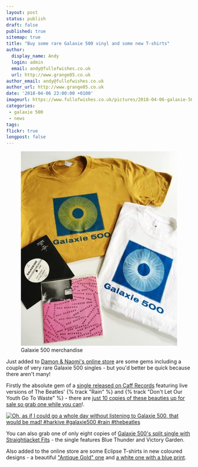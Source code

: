```yaml
---
layout: post
status: publish
draft: false
published: true
sitemap: true
title: "Buy some rare Galaxie 500 vinyl and some new T-shirts"
author:
  display_name: Andy
  login: admin
  email: andy@fullofwishes.co.uk
  url: http://www.grange85.co.uk
author_email: andy@fullofwishes.co.uk
author_url: http://www.grange85.co.uk
date: '2018-04-06 23:00:00 +0100'
imageurl: https://www.fullofwishes.co.uk/pictures/2018-04-06-galaxie-500-merch.jpg
categories:
 - galaxie 500
 - news
tags:
flickr: true
longpost: false
---
```

<figure class="caption aligncenter"><img src="/pictures/2018-04-06-galaxie-500-merch.jpg" alt="Galaxie 500 merchandise" /><figcaption class="caption-text">Galaxie 500 merchandise</figcaption></figure>

<p class="lead">Just added to <a href="https://www.20-20-20.com/store/">Damon & Naomi's online store</a> are some gems including a couple of very rare Galaxie 500 singles - but you'd better be quick because there aren't many!</p>

<p>Firstly the absolute gem of a <a href="https://www.20-20-20.com/store/galaxie-500-rain-bw-dont-let-our-youth-go-to-waste">single released on Caff Records</a> featuring live versions of The Beatles' {% track "Rain" %} and {% track "Don't Let Our Youth Go To Waste" %} - there are <a href="https://www.20-20-20.com/store/galaxie-500-rain-bw-dont-let-our-youth-go-to-waste">just 10 copies of these beauties up for sale so grab one while you can</a>!.</p>
<a data-flickr-embed="true"  href="https://www.flickr.com/photos/grange85/19897174535/in/photolist-wjfdMn" title="Oh, as if I could go a whole day without listening to Galaxie 500, that would be mad! #harkive #galaxie500 #rain #thebeatles"><img src="https://farm1.staticflickr.com/473/19897174535_f767158bea_c.jpg" width="800" height="800" alt="Oh, as if I could go a whole day without listening to Galaxie 500, that would be mad! #harkive #galaxie500 #rain #thebeatles"></a>

<p>You can also grab one of only eight copies of <a href="https://www.20-20-20.com/store/galaxie-500-7-blue-thundervictory-garden">Galaxie 500's split single with Straightjacket Fits</a> - the single features Blue Thunder and Victory Garden.</p>

<p>Also added to the online store are some Eclipse T-shirts in new coloured designs - a beautiful <a href="https://www.20-20-20.com/store/galaxie-500-t-shirt-antique-gold">"Antique Gold" one</a> and <a href="https://www.20-20-20.com/store/galaxie-500-t-shirt-antique-gold-yfacm">a white one with a blue print</a>.</p>


